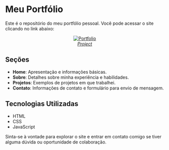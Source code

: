 # Meu Portfólio

Este é o repositório do meu portfólio pessoal. Você pode acessar o site clicando no link abaixo:

<p align="center">
  <a href="https://hgcamp0s.github.io/" target="_blank">
    <img 
         src="https://github.com/hgcamp0s/hgcamp0s.github.io/blob/hg-pages/Image/portfolio.gif?raw=true" 
         alt="Portfolio" 
    />
  </a>
  <br />
  <i><a href="https://github.com/hgcamp0s/hgcamp0s.github.io/tree/hg-pages">Project</a></i>
</p>

## Seções

- **Home**: Apresentação e informações básicas.
- **Sobre**: Detalhes sobre minha experiência e habilidades.
- **Projetos**: Exemplos de projetos em que trabalhei.
- **Contato**: Informações de contato e formulário para envio de mensagem.

## Tecnologias Utilizadas

- HTML
- CSS
- JavaScript

Sinta-se à vontade para explorar o site e entrar em contato comigo se tiver alguma dúvida ou oportunidade de colaboração.
